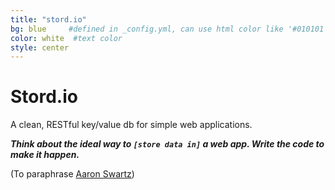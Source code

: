 ```yaml
---
title: "stord.io"
bg: blue     #defined in _config.yml, can use html color like '#010101'
color: white  #text color
style: center
---
```


<span class="fa-stack subtlecircle" style="font-size:100px; background:rgba(255,166,0,0.1)">
  <i class="fa database fa-stack-1x text-orange"></i>
</span>

# Stord.io
A clean, RESTful key/value db for simple web applications.

_**Think about the ideal way to `[store data in]` a web app. Write the code to make it happen.**_

(To paraphrase [Aaron Swartz](http://webpy.org/philosophy))

